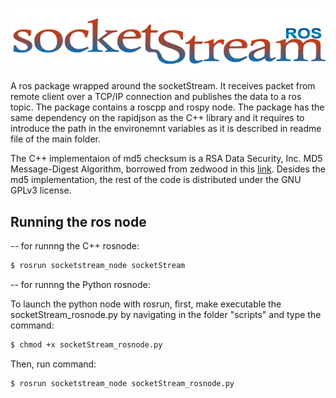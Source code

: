 ![](../docs/pics/socketStream_ros_logo.png)

A ros package wrapped around the socketStream. It receives packet from remote client over a TCP/IP connection and publishes the data to a ros topic. The package contains a roscpp and rospy node. The package has the same dependency on the rapidjson as the C++ library and it requires to introduce the path in the environemnt variables as it is described in readme file of the main folder.

The C++ implementaion of md5 checksum is a RSA Data Security, Inc. MD5 Message-Digest Algorithm, borrowed from zedwood in this [link](http://www.zedwood.com/article/cpp-md5-function). Desides the md5 implementation, the rest of the code is distributed under the GNU GPLv3 license.


## Running the ros node
-- for runnng the C++ rosnode:

```bash
$ rosrun socketstream_node socketStream
```

-- for runnng the Python rosnode:

To launch the python node with rosrun, first, make executable the socketStream_rosnode.py by navigating in the folder "scripts" and type the command:

```bash
$ chmod +x socketStream_rosnode.py
```

Then, run command:

```bash
$ rosrun socketstream_node socketStream_rosnode.py
```
